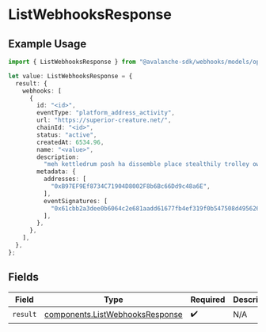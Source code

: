 # ListWebhooksResponse

## Example Usage

```typescript
import { ListWebhooksResponse } from "@avalanche-sdk/webhooks/models/operations";

let value: ListWebhooksResponse = {
  result: {
    webhooks: [
      {
        id: "<id>",
        eventType: "platform_address_activity",
        url: "https://superior-creature.net/",
        chainId: "<id>",
        status: "active",
        createdAt: 6534.96,
        name: "<value>",
        description:
          "meh kettledrum posh ha dissemble place stealthily trolley owlishly heartache",
        metadata: {
          addresses: [
            "0xB97EF9Ef8734C71904D8002F8b6Bc66Dd9c48a6E",
          ],
          eventSignatures: [
            "0x61cbb2a3dee0b6064c2e681aadd61677fb4ef319f0b547508d495626f5a62f64",
          ],
        },
      },
    ],
  },
};
```

## Fields

| Field                                                                              | Type                                                                               | Required                                                                           | Description                                                                        |
| ---------------------------------------------------------------------------------- | ---------------------------------------------------------------------------------- | ---------------------------------------------------------------------------------- | ---------------------------------------------------------------------------------- |
| `result`                                                                           | [components.ListWebhooksResponse](../../models/components/listwebhooksresponse.md) | :heavy_check_mark:                                                                 | N/A                                                                                |